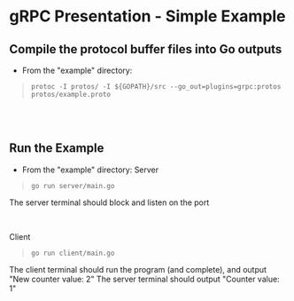 # gRPC Presentation - Simple Example

## Compile the protocol buffer files into Go outputs
- From the "example" directory:
>`protoc -I protos/ -I ${GOPATH}/src --go_out=plugins=grpc:protos protos/example.proto`

<br>
<br>


## Run the Example
- From the "example" directory:
Server
>`go run server/main.go`

The server terminal should block and listen on the port

<br>

Client
>`go run client/main.go`

The client terminal should run the program (and complete), and output "New counter value: 2"
The server terminal should output "Counter value: 1"
